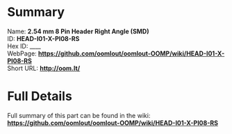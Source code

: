 
Summary
=================
  
Name: __2.54 mm 8 Pin Header Right Angle (SMD)__    
ID: __HEAD-I01-X-PI08-RS__   
Hex ID: ____   
WebPage: __https://github.com/oomlout/oomlout-OOMP/wiki/HEAD-I01-X-PI08-RS__   
Short URL: __http://oom.lt/__   

Full Details
==========================
Full summary of this part can be found in the wiki:   
__https://github.com/oomlout/oomlout-OOMP/wiki/HEAD-I01-X-PI08-RS__    

